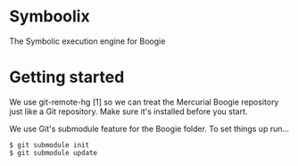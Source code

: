 Symboolix
=========

The Symbolic execution engine for Boogie

Getting started
===============

We use git-remote-hg [1] so we can treat the Mercurial Boogie repository 
just like a Git repository. Make sure it's installed before you start.

We use Git's submodule feature for the Boogie folder. To set things up
run...

```
$ git submodule init
$ git submodule update
```
